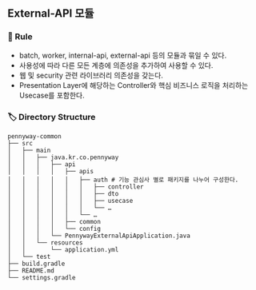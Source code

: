 ## External-API 모듈

### 🤝 Rule

- batch, worker, internal-api, external-api 등의 모듈과 묶일 수 있다.
- 사용성에 따라 다른 모든 계층에 의존성을 추가하여 사용할 수 있다.
- 웹 및 security 관련 라이브러리 의존성을 갖는다.
- Presentation Layer에 해당하는 Controller와 핵심 비즈니스 로직을 처리하는 Usecase를 포함한다.

### 🏷️ Directory Structure

```agsl
pennyway-common
├── src
│   ├── main
│   │   ├── java.kr.co.pennyway
│   │   │   ├── api
│   │   │   │   ├── apis
│   │   │   │   │   ├── auth # 기능 관심사 별로 패키지를 나누어 구성한다.
│   │   │   │   │   │   ├── controller
│   │   │   │   │   │   ├── dto
│   │   │   │   │   │   ├── usecase
│   │   │   │   │   │   └── …
│   │   │   │   │   └── …
│   │   │   │   ├── common
│   │   │   │   └── config
│   │   │   └── PennywayExternalApiApplication.java
│   │   └── resources
│   │       └── application.yml
│   └── test
├── build.gradle
├── README.md
└── settings.gradle
```
